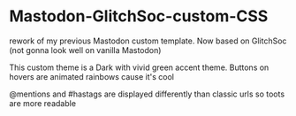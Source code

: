 # Mastodon-GlitchSoc-custom-CSS
rework of my previous Mastodon custom template. Now based on GlitchSoc (not gonna look well on vanilla Mastodon)


This custom theme is a Dark with vivid green accent theme.
Buttons on hovers are animated rainbows cause it's cool

@mentions and #hastags are displayed differently than classic urls so toots are more readable
